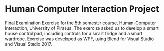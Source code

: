 # Human Computer Interaction Project

Final Examination Exercise for the 5th semester course, Human-Computer Interaction, University of Piraeus.
The exercise asked us to develop a smart house control pad, including controls for a smart fridge and a smart wardrobe. Exercise was developed as WPF, using Blend for Visual Studio and Visual Studio 2017.
